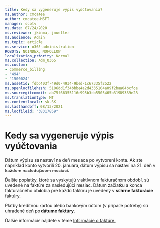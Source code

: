 ```yaml
---
title: Kedy sa vygeneruje výpis vyúčtovania?
ms.author: cmcatee
author: cmcatee-MSFT
manager: scotv
ms.date: 07/24/2020
ms.reviewer: jkinma, jmueller
ms.audience: Admin
ms.topic: article
ms.service: o365-administration
ROBOTS: NOINDEX, NOFOLLOW
localization_priority: Normal
ms.collection: Adm_O365
ms.custom:
- commerce_billing
- "494"
- "1500024"
ms.assetid: fdbd403f-49d0-4934-9bed-1c67335f2522
ms.openlocfilehash: 5106dd1f34bbbe4a2d4335104a09f2baa04bcfce
ms.sourcegitcommit: ab75f66355116e995b3cb5505465b31989339e28
ms.translationtype: MT
ms.contentlocale: sk-SK
ms.lasthandoff: 08/13/2021
ms.locfileid: "58317859"
---
```

# <a name="when-is-the-billing-statement-generated"></a>Kedy sa vygeneruje výpis vyúčtovania

Dátum výpisu sa nastaví na deň mesiaca po vytvorení konta. Ak ste napríklad konto vytvorili 20. januára, dátum výpisu sa nastaví na 21. deň v každom nasledujúcom mesiaci.

Ďalšie poplatky, ktoré sa vyskytujú v aktívnom fakturačnom období, sú uvedené na faktúre za nasledujúci mesiac. Dátum začiatku a konca fakturačného obdobia pre každú faktúru je uvedený v **súhrne fakturácie** faktúry.

Platby kreditnou kartou alebo bankovým účtom (v prípade potreby) sú uhradené deň po **dátume faktúry.**
  
Ďalšie informácie nájdete v téme [Informácie o faktúre.](https://docs.microsoft.com/microsoft-365/commerce/billing-and-payments/understand-your-invoice2)